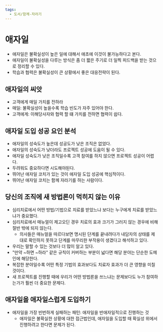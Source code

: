 ```yaml
---
tags:
  - 도서/함께-자라기
---
```


# 애자일

- 애자일은 불확실성이 높은 일에 대해서 애초에 이것이 불가능하다고 본다.
- 애자일이 불확실성을 다루는 방식은 좀 더 짧은 주기로 더 일찍 피드백을 받는 것으로 정리할 수 있다.
- 학습과 협력은 불확실성이 큰 상황에서 좋은 대응전략이 된다.

## 애자일의 씨앗

- 고객에게 매일 가치를 전하라
- 매일: 불확실성이 높을수록 학습 빈도가 자주 있어야 한다.
- 고객에게: 이해당사자와 협력 할 떄 가치를 전하면 협력이 쉽다.

## 애자일 도입 성공 요인 분석

- 애자일의 성숙도가 높은데 성공도가 낮은 조직은 없었다.
- 애자일의 성숙도가 낮더라도 프로젝트 성공에 도움이 될 수 있다.
- 애자일 성숙도가 낮은 조직일수록 고객 참여를 하지 않으면 프로젝트 성공이 어렵다.
- 두려워도 중요하다면 시도해야된다.
- 뛰어난 애자일 코치가 있는 것이 애자일 도입 성공에 핵심적이다.
- 뛰어난 애자일 코치는 함께 자라기를 하는 사람이다.

## 당신의 조직에 새 방법론이 먹히지 않는 이유

- 심리치료에서 어떤 방법/기법으로 치료를 받았느냐 보다는 누구에게 치료를 받았느냐가 중요했다.
- 심리치료에서 매뉴얼이 제고오딘 경우 치료의 효과 크기가 그러지 않는 경우에 비해 절반 밖에 되지 않는다.
	- 의사들은 매뉴얼을 따르다보면 명시된 단계를 끝내려다가 내담자의 상태를 제대로 확인하지 못하고 단계를 마무리한 부작용이 생겼다고 해석하고 있다.
- 우리는 말할 수 있는 것보다 더 많이 알고 있다.
- "만약 ~하면 ~하라" 같은 규칙이 커버하는 부분이 넓다면 해당 분야는 단순한 도메인에 해당한다.
- 복잡한 분야일수록 어떤 특정 기법의 효과보다도 치료자 효과가 더 큰 영향을 미칠 것이다.
- 새 프로젝트를 진행할 때에 우리가 어떤 방법론을 쓰느냐는 문제보다도 누가 참여하는가가 훨씬 더 중요한 문제다.

## 애자일을 애자일스럽게 도입하기

- 애자일을 가장 빈번하게 실패하는 패턴: 애자일을 반애자일적으로 진행하는 것
	- 애자일은 불확실한 상황에 대한 접근법인데, 애자일을 도입할 때 확실성 위에서 진행하려고 한다면 문제가 된다.
